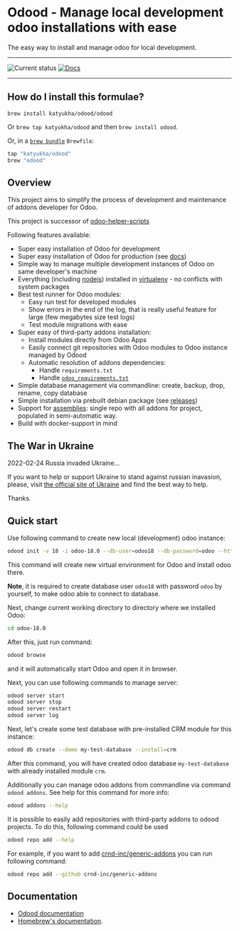 # Odood - Manage local development odoo installations with ease

The easy way to install and manage odoo for local development.

---

![Current status](https://img.shields.io/badge/Current%20Status-Beta-purple)
[![Docs](https://img.shields.io/badge/Docs-Odood-green)](https://katyukha.github.io/Odood/)

---

## How do I install this formulae?

`brew install katyukha/odood/odood`

Or `brew tap katyukha/odood` and then `brew install odood`.

Or, in a [`brew bundle`](https://github.com/Homebrew/homebrew-bundle) `Brewfile`:

```ruby
tap "katyukha/odood"
brew "odood"
```

## Overview

This project aims to simplify the process of development and maintenance
of addons developer for Odoo.

This project is successor of [odoo-helper-scripts](https://katyukha.gitlab.io/odoo-helper-scripts/)

Following features available:
- Super easy installation of Odoo for development
- Super easy installation of Odoo for production (see [docs](./production-deployment.md))
- Simple way to manage multiple development instances of Odoo on same developer's machine
- Everything (including [nodejs](https://nodejs.org/en/)) installed in [virtualenv](https://virtualenv.pypa.io/en/stable/) - no conflicts with system packages
- Best test runner for Odoo modules:
    - Easy run test for developed modules
    - Show errors in the end of the log, that is really useful feature for large (few megabytes size test logs)
    - Test module migrations with ease
- Super easy of third-party addons installation:
    - Install modules directly from Odoo Apps
    - Easily connect git repositories with Odoo modules to Odoo instance managed by Odood
    - Automatic resolution of addons dependencies:
        - Handle `requirements.txt`
        - Handle [`odoo_requirements.txt`](https://katyukha.gitlab.io/odoo-helper-scripts/odoo-requirements-txt/)
- Simple database management via commandline: create, backup, drop, rename, copy database
- Simple installation via prebuilt debian package (see [releases](https://github.com/katyukha/Odood/releases))
- Support for [assemblies](./assembly.md): single repo with all addons for project, populated in semi-automatic way.
- Build with docker-support in mind


## The War in Ukraine

2022-02-24 Russia invaded Ukraine...

If you want to help or support Ukraine to stand against russian inavasion,
please, visit [the official site of Ukraine](https://war.ukraine.ua/)
and find the best way to help.

Thanks.

## Quick start

Use following command to create new local (development) odoo instance:

```bash
odood init -v 18 -i odoo-18.0 --db-user=odoo18 --db-password=odoo --http-port=18069
```

This command will create new virtual environment for Odoo and install odoo there.

**Note**, it is required to create database user `odoo18` with password `odoo` by yourself, to make odoo able to connect to database.

Next, change current working directory to directory where we installed Odoo:

```bash
cd odoo-18.0
```

After this, just run command:

```bash
odood browse
```

and it will automatically start Odoo and open it in browser.

Next, you can use following commands to manage server:

```bash
odood server start
odood server stop
odood server restart
odood server log
```

Next, let's create some test database with pre-installed CRM module
for this instance:

```bash
odood db create --demo my-test-database --install=crm
```

After this command, you will have created odoo database `my-test-database` with
already installed module `crm`.

Additionally you can manage odoo addons from commandline via command `odood addons`.
See help for this command for more info:

```bash
odood addons --help
```

It is possible to easily add repositories with third-party addons to odood projects.
To do this, following command could be used

```bash
odood repo add --help
```

For example, if you want to add [crnd-inc/generic-addons](https://github.com/crnd-inc/generic-addons)
you can run following command:

```bash
odood repo add --github crnd-inc/generic-addons
```

## Documentation

- [Odood documentation](https://katyukha.github.io/Odood/)
- [Homebrew's documentation](https://docs.brew.sh).
